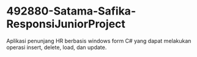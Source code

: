# 492880-Satama-Safika-ResponsiJuniorProject
Aplikasi penunjang HR berbasis windows form C# yang dapat melakukan operasi insert, delete, load, dan update.
